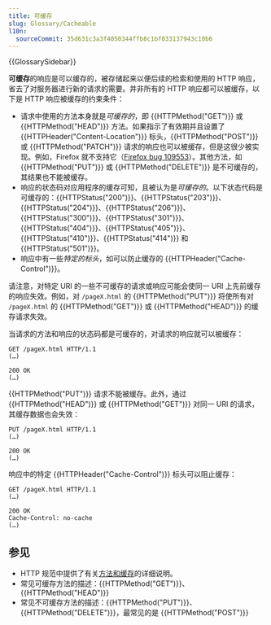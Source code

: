 ```yaml
---
title: 可缓存
slug: Glossary/Cacheable
l10n:
  sourceCommit: 35d631c3a3f4050344ffb8c1bf033137943c10b6
---
```


{{GlossarySidebar}}

**可缓存**的响应是可以缓存的，被存储起来以便后续的检索和使用的 HTTP 响应，省去了对服务器进行新的请求的需要。并非所有的 HTTP 响应都可以被缓存，以下是 HTTP 响应被缓存的约束条件：

- 请求中使用的方法本身就是*可缓存的*，即 {{HTTPMethod("GET")}} 或 {{HTTPMethod("HEAD")}} 方法。如果指示了有效期并且设置了 {{HTTPHeader("Content-Location")}} 标头，{{HTTPMethod("POST")}} 或 {{HTTPMethod("PATCH")}} 请求的响应也可以被缓存，但是这很少被实现。例如，Firefox 就不支持它（[Firefox bug 109553](https://bugzil.la/109553)）。其他方法，如 {{HTTPMethod("PUT")}} 或 {{HTTPMethod("DELETE")}} 是不可缓存的，其结果也不能被缓存。
- 响应的状态码对应用程序的缓存可知，且被认为是*可缓存的*。以下状态代码是可缓存的：{{HTTPStatus("200")}}、{{HTTPStatus("203")}}、{{HTTPStatus("204")}}、{{HTTPStatus("206")}}、{{HTTPStatus("300")}}、{{HTTPStatus("301")}}、{{HTTPStatus("404")}}、{{HTTPStatus("405")}}、{{HTTPStatus("410")}}、{{HTTPStatus("414")}} 和 {{HTTPStatus("501")}}。
- 响应中有一些*特定的标头*，如可以防止缓存的 {{HTTPHeader("Cache-Control")}}。

请注意，对特定 URI 的一些不可缓存的请求或响应可能会使同一 URI 上先前缓存的响应失效。例如，对 `/pageX.html` 的 {{HTTPMethod("PUT")}} 将使所有对 `/pageX.html` 的 {{HTTPMethod("GET")}} 或 {{HTTPMethod("HEAD")}} 的缓存请求失效。

当请求的方法和响应的状态码都是可缓存的，对请求的响应就可以被缓存：

```http
GET /pageX.html HTTP/1.1
(…)

200 OK
(…)
```

{{HTTPMethod("PUT")}} 请求不能被缓存。此外，通过 {{HTTPMethod("HEAD")}} 或 {{HTTPMethod("GET")}} 对同一 URI 的请求，其缓存数据也会失效：

```http
PUT /pageX.html HTTP/1.1
(…)

200 OK
(…)
```

响应中的特定 {{HTTPHeader("Cache-Control")}} 标头可以阻止缓存：

```http
GET /pageX.html HTTP/1.1
(…)

200 OK
Cache-Control: no-cache
(…)
```

## 参见

- HTTP 规范中提供了有关[方法和缓存](https://httpwg.org/specs/rfc9110.html#rfc.section.9.2.3)的详细说明。
- 常见可缓存方法的描述：{{HTTPMethod("GET")}}、{{HTTPMethod("HEAD")}}
- 常见不可缓存方法的描述：{{HTTPMethod("PUT")}}、{{HTTPMethod("DELETE")}}，最常见的是 {{HTTPMethod("POST")}}
